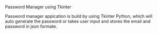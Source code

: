 Password Manager using Tkinter

Password manager appication is build by using Tkinter Python, which will auto generate the password or takes user input and stores the email and password in json formate.
